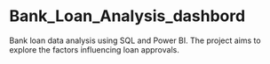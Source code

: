# Bank_Loan_Analysis_dashbord
Bank loan data analysis using SQL  and Power BI. The project aims to explore the factors influencing loan approvals.

